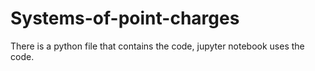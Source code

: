 # Systems-of-point-charges
There is a python file that contains the code, jupyter notebook uses the code.
